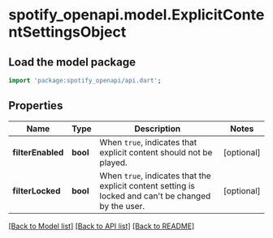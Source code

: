 # spotify_openapi.model.ExplicitContentSettingsObject

## Load the model package
```dart
import 'package:spotify_openapi/api.dart';
```

## Properties
Name | Type | Description | Notes
------------ | ------------- | ------------- | -------------
**filterEnabled** | **bool** | When `true`, indicates that explicit content should not be played.  | [optional] 
**filterLocked** | **bool** | When `true`, indicates that the explicit content setting is locked and can't be changed by the user.  | [optional] 

[[Back to Model list]](../README.md#documentation-for-models) [[Back to API list]](../README.md#documentation-for-api-endpoints) [[Back to README]](../README.md)


